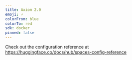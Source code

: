 ```yaml
---
title: Axiom 2.0
emoji: ⚡
colorFrom: blue
colorTo: red
sdk: docker
pinned: false
---
```


Check out the configuration reference at https://huggingface.co/docs/hub/spaces-config-reference
